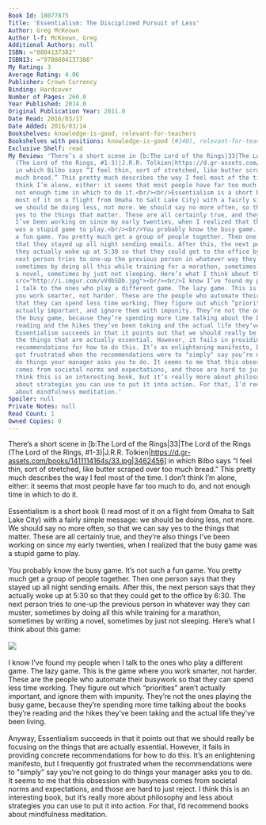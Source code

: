 ```yaml
---
Book Id: 18077875
Title: 'Essentialism: The Disciplined Pursuit of Less'
Author: Greg McKeown
Author l-f: McKeown, Greg
Additional Authors: null
ISBN: ="0804137382"
ISBN13: ="9780804137386"
My Rating: 3
Average Rating: 4.06
Publisher: Crown Currency
Binding: Hardcover
Number of Pages: 260.0
Year Published: 2014.0
Original Publication Year: 2011.0
Date Read: 2016/03/17
Date Added: 2016/03/14
Bookshelves: knowledge-is-good, relevant-for-teachers
Bookshelves with positions: knowledge-is-good (#140), relevant-for-teachers (#1)
Exclusive Shelf: read
My Review: 'There’s a short scene in [b:The Lord of the Rings|33|The Lord of the Rings
  (The Lord of the Rings, #1-3)|J.R.R. Tolkien|https://d.gr-assets.com/books/1411114164s/33.jpg|3462456]
  in which Bilbo says “I feel thin, sort of stretched, like butter scraped over too
  much bread.” This pretty much describes the way I feel most of the time. I don’t
  think I’m alone, either: it seems that most people have far too much to do, and
  not enough time in which to do it.<br/><br/>Essentialism is a short book (I read
  most of it on a flight from Omaha to Salt Lake City) with a fairly simple message:
  we should be doing less, not more. We should say no more often, so that we can say
  yes to the things that matter. These are all certainly true, and they’re also things
  I’ve been working on since my early twenties, when I realized that the busy game
  was a stupid game to play.<br/><br/>You probably know the busy game. It’s not such
  a fun game. You pretty much get a group of people together. Then one person says
  that they stayed up all night sending emails. After this, the next person says that
  they actually woke up at 5:30 so that they could get to the office by 6:30. The
  next person tries to one-up the previous person in whatever way they can muster,
  sometimes by doing all this while training for a marathon, sometimes by writing
  a novel, sometimes by just not sleeping. Here’s what I think about this game:<br/><br/><img
  src="http://i.imgur.com/vVdbSDb.jpg"><br/><br/>I know I’ve found my people when
  I talk to the ones who play a different game. The lazy game. This is the game where
  you work smarter, not harder. These are the people who automate their busywork so
  that they can spend less time working. They figure out which “priorities” aren’t
  actually important, and ignore them with impunity. They’re not the ones playing
  the busy game, because they’re spending more time talking about the books they’re
  reading and the hikes they’ve been taking and the actual life they’ve been living.<br/><br/>Anyway,
  Essentialism succeeds in that it points out that we should really be focusing on
  the things that are actually essential. However, it fails in providing concrete
  recommendations for how to do this. It’s an enlightening manifesto, but I frequently
  got frustrated when the recommendations were to "simply" say you’re not going to
  do things your manager asks you to do. It seems to me that this obsession with busyness
  comes from societal norms and expectations, and those are hard to just reject. I
  think this is an interesting book, but it’s really more about philosophy and less
  about strategies you can use to put it into action. For that, I’d recommend books
  about mindfulness meditation.'
Spoiler: null
Private Notes: null
Read Count: 1
Owned Copies: 0
---
```


There’s a short scene in [b:The Lord of the Rings|33|The Lord of the Rings (The Lord of the Rings, #1-3)|J.R.R. Tolkien|https://d.gr-assets.com/books/1411114164s/33.jpg|3462456] in which Bilbo says “I feel thin, sort of stretched, like butter scraped over too much bread.” This pretty much describes the way I feel most of the time. I don’t think I’m alone, either: it seems that most people have far too much to do, and not enough time in which to do it.<br/><br/>Essentialism is a short book (I read most of it on a flight from Omaha to Salt Lake City) with a fairly simple message: we should be doing less, not more. We should say no more often, so that we can say yes to the things that matter. These are all certainly true, and they’re also things I’ve been working on since my early twenties, when I realized that the busy game was a stupid game to play.<br/><br/>You probably know the busy game. It’s not such a fun game. You pretty much get a group of people together. Then one person says that they stayed up all night sending emails. After this, the next person says that they actually woke up at 5:30 so that they could get to the office by 6:30. The next person tries to one-up the previous person in whatever way they can muster, sometimes by doing all this while training for a marathon, sometimes by writing a novel, sometimes by just not sleeping. Here’s what I think about this game:<br/><br/><img src="http://i.imgur.com/vVdbSDb.jpg"><br/><br/>I know I’ve found my people when I talk to the ones who play a different game. The lazy game. This is the game where you work smarter, not harder. These are the people who automate their busywork so that they can spend less time working. They figure out which “priorities” aren’t actually important, and ignore them with impunity. They’re not the ones playing the busy game, because they’re spending more time talking about the books they’re reading and the hikes they’ve been taking and the actual life they’ve been living.<br/><br/>Anyway, Essentialism succeeds in that it points out that we should really be focusing on the things that are actually essential. However, it fails in providing concrete recommendations for how to do this. It’s an enlightening manifesto, but I frequently got frustrated when the recommendations were to "simply" say you’re not going to do things your manager asks you to do. It seems to me that this obsession with busyness comes from societal norms and expectations, and those are hard to just reject. I think this is an interesting book, but it’s really more about philosophy and less about strategies you can use to put it into action. For that, I’d recommend books about mindfulness meditation.